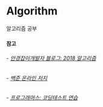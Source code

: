 # Algorithm

알고리즘 공부


#### 참고

###### - [안경잡이개발자 블로그: 2018 알고리즘](https://blog.naver.com/PostList.nhn?blogId=ndb796&from=postList&categoryNo=128)

###### - [백준 온라인 저지](https://www.acmicpc.net)

###### - [프로그래머스: 코딩테스트 연습](https://programmers.co.kr/learn/challenges)
